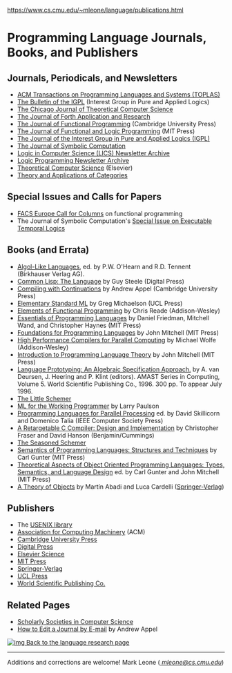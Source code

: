 https://www.cs.cmu.edu/~mleone/language/publications.html



# Programming Language Journals, Books, and Publishers

## Journals, Periodicals, and Newsletters

- [ACM Transactions on Programming Languages and Systems (TOPLAS)](http://www.acm.org/toplas)
- [The Bulletin of the IGPL](http://www.mpi-sb.mpg.de/igpl/Bulletin/) (Interest Group in Pure and Applied Logics)
- [The Chicago Journal of Theoretical Computer Science](http://cs-www.uchicago.edu/publications/cjtcs/)
- [The Journal of Forth Application and Research](http://www.dcss.mcmaster.ca/jforth/)
- [The Journal of Functional Programming](http://www.dcs.gla.ac.uk/jfp/) (Cambridge University Press)
- [The Journal of Functional and Logic Programming](http://www.cs.tu-berlin.de/journal/jflp/) (MIT Press)
- [The Journal of the Interest Group in Pure and Applied Logics (IGPL)](http://www.mpi-sb.mpg.de/igpl/Journal)
- [The Journal of Symbolic Computation](http://info.risc.uni-linz.ac.at:70/1/local/library/jsc)
- [Logic in Computer Science (LICS) Newsletter Archive](http://www.research.att.com/lics/newsletters/index.html)
- [Logic Programming Newsletter Archive](http://www.cs.mu.oz.au/~ad/alp/archive.html)
- [Theoretical Computer Science](http://www.elsevier.nl/mcs/tcs/Menu.html) (Elsevier)
- [Theory and Applications of Categories](http://www.tac.mta.ca/tac/)

## Special Issues and Calls for Papers

- [FACS Europe Call for Columns](https://www.cs.cmu.edu/afs/cs.cmu.edu/user/mleone/pub/conferences/facs-newsletter-cfp.txt) on functional programming
- The Journal of Symbolic Computation's [Special Issue on Executable Temporal Logics](http://www.doc.mmu.ac.uk/RESEARCH/jsc-extl.html)

## Books (and Errata)

- [Algol-Like Languages](http://www.dcs.qmw.ac.uk/~ohearn/Algol/algol.html), ed. by P.W. O'Hearn and R.D. Tennent (Birkhauser Verlag AG).
- [Common Lisp: The Language](https://www.cs.cmu.edu/afs/cs.cmu.edu/project/ai-repository/ai/html/cltl/cltl2.html) by Guy Steele (Digital Press)
- [Compiling with Continuations](http://www.cs.princeton.edu/faculty/appel/papers/cwc.html) by Andrew Appel (Cambridge University Press)
- [Elementary Standard ML](ftp://ftp.cee.hw.ac.uk/pub/funcprog/gjm.book95.ps.Z) by Greg Michaelson (UCL Press)
- [Elements of Functional Programming](http://http2.brunel.ac.uk:8080/~csstcmr/EofFP.html) by Chris Reade (Addison-Wesley)
- [Essentials of Programming Languages](http://www.cs.indiana.edu/eip/eopl.html) by Daniel Friedman, Mitchell Wand, and Christopher Haynes (MIT Press)
- [Foundations for Programming Languages](http://www-mitpress.mit.edu/mitp/recent-books/comp/mitfh.html) by John Mitchell (MIT Press)
- [High Performance Compilers for Parallel Computing](http://www.cse.ogi.edu/Sparse/book.html) by Michael Wolfe (Addison-Wesley)
- [Introduction to Programming Language Theory](ftp://theory.stanford.edu/pub/jcm/cs258/toc.dvi) by John Mitchell (MIT Press)
- [Language Prototyping: An Algebraic Specification Approach.](http://www.cwi.nl/~gipe/language_prototyping/) by A. van Deursen, J. Heering and P. Klint (editors). AMAST Series in Computing, Volume 5. World Scientific Publishing Co., 1996. 300 pp. To appear July 1996.
- [The Little Schemer](http://www.cs.rice.edu/~matthias/tls.html)
- [ML for the Working Programmer](http://www.cl.cam.ac.uk/users/lcp/MLbook/) by Larry Paulson
- [Programming Languages for Parallel Processing](http://isi-cnr.deis.unical.it:1080/~talia/PLPP.html) ed. by David Skillicorn and Domenico Talia (IEEE Computer Society Press)
- [A Retargetable C Compiler: Design and Implementation](http://www.cs.princeton.edu/software/lcc/index.html#book) by Christopher Fraser and David Hanson (Benjamin/Cummings)
- [The Seasoned Schemer](http://www.cs.rice.edu/~matthias/tss.html)
- [Semantics of Programming Languages: Structures and Techniques](http://www.cis.upenn.edu/~gunter/info/st92.html) by Carl Gunter (MIT Press)
- [Theoretical Aspects of Object Oriented Programming Languages: Types, Semantics, and Language Design](http://www.cis.upenn.edu/~gunter/info/taoop94.html) ed. by Carl Gunter and John Mitchell (MIT Press)
- [A Theory of Objects](http://www.research.digital.com/SRC/personal/Luca_Cardelli/TheoryOfObjects.html) by Martín Abadi and Luca Cardelli ([Springer-Verlag](http://www.springer-ny.com/))

## Publishers

- The [USENIX library](http://usenix.org/publications/library/index.html)
- [Association for Computing Machinery](http://info.acm.org/pubs/) (ACM)
- [Cambridge University Press](http://www.cup.cam.ac.uk/)
- [Digital Press](https://www.cs.cmu.edu/afs/cs.cmu.edu/project/ai-repository/ai/html/cltl/dp_catalog.html)
- [Elsevier Science](http://www.elsevier.nl/Menu.html)
- [MIT Press](http://mitpress.mit.edu/)
- [Springer-Verlag](http://www.springer-ny.com/)
- [UCL Press](http://www.bookshop.co.uk/ucl/)
- [World Scientific Publishing Co.](http://www.singnet.com.sg/~wspclib/)

## Related Pages

- [Scholarly Societies in Computer Science](http://www.lib.uwaterloo.ca/society/compsci_soc.html)
- [How to Edit a Journal by E-mail](ftp://ftp.cs.princeton.edu/reports/1995/494.ps.Z) by Andrew Appel

[![img](https://www.cs.cmu.edu/~mleone/images/back.xbm) Back to the language research page](https://www.cs.cmu.edu/~mleone/language-research.html)



------

Additions and corrections are welcome!
Mark Leone (*[ mleone@cs.cmu.edu](https://www.cs.cmu.edu/afs/cs.cmu.edu/user/mleone/web/whois-mleone.html)*)